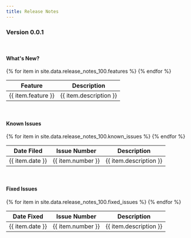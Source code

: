 ```yaml
---
title: Release Notes
---
```


### <a name="anchor1"></a>

### Version 0.0.1

<br />

#### What's New?

<table class="table table-striped w-75">
  <thead>
    <tr>
      <th scope="col">Feature</th>
      <th scope="col">Description</th>
    </tr>
  </thead>
  <tbody>
  {% for item in site.data.release_notes_100.features %}
    <tr>
      <td>{{ item.feature }}</td>
      <td>{{ item.description }}</td>
    </tr>
  {% endfor %}
  </tbody>
</table>

<br />

#### Known Issues

<table class="table table-striped w-75">
  <thead>
    <tr>
      <th scope="col">Date Filed</th>
      <th scope="col">Issue Number</th>
      <th scope="col">Description</th>
    </tr>
  </thead>
  <tbody>
  {% for item in site.data.release_notes_100.known_issues %}
    <tr>
      <td>{{ item.date }}</td>
      <td>{{ item.number }}</td>
      <td>{{ item.description }}</td>
    </tr>
  {% endfor %}
  </tbody>
</table>

<br />

#### Fixed Issues

<table class="table table-striped w-75">
  <thead>
    <tr>
      <th scope="col">Date Fixed</th>
      <th scope="col">Issue Number</th>
      <th scope="col">Description</th>
    </tr>
  </thead>
  <tbody>
  {% for item in site.data.release_notes_100.fixed_issues %}
    <tr>
      <td>{{ item.date }}</td>
      <td>{{ item.number }}</td>
      <td>{{ item.description }}</td>
    </tr>
  {% endfor %}
  </tbody>
</table>